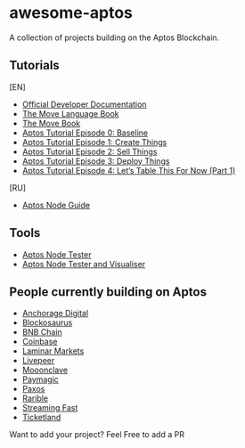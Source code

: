 # awesome-aptos
A collection of projects building on the Aptos Blockchain.


## Tutorials

[EN]

- [Official Developer Documentation](https://aptos.dev/)
- [The Move Language Book](https://move-book.com/)
- [The Move Book](https://move-language.github.io/move/)
- [Aptos Tutorial Episode 0: Baseline](https://mirror.xyz/magnum6.eth/V1_HOcpDkjvpRuCY_UacOGVkBJjTS_zRDBkGGIUUoUA)
- [Aptos Tutorial Episode 1: Create Things](https://mirror.xyz/magnum6.eth/kgZUk_kXg81AYQs5N5RygpjoK0OqAiH7TWRikznLcjg)
- [Aptos Tutorial Episode 2: Sell Things](https://medium.com/code-community-command/were-picking-up-where-we-left-off-at-the-last-episode-so-if-this-is-your-first-time-here-check-394ddb8950f0)
- [Aptos Tutorial Episode 3: Deploy Things](https://medium.com/code-community-command/aptos-tutorial-episode-3-deploy-things-94eb973a7a51)
- [Aptos Tutorial Episode 4: Let’s Table This For Now (Part 1)](https://medium.com/code-community-command/aptos-tutorial-episode-4-lets-table-this-for-now-part-1-2e465707f83d)


[RU]

- [Aptos Node Guide](https://teletype.in/@promint/Aptos)


## Tools

- [Aptos Node Tester](https://www.nodex.run/aptos_test/)
- [Aptos Node Tester and Visualiser](http://node-tools.net/aptos/tester/)

## People currently building on Aptos

- [Anchorage Digital](https://www.anchorage.com/)
- [Blockosaurus](https://www.blockorus.com/)
- [BNB Chain](https://www.bnbchain.world/en)
- [Coinbase](https://www.coinbase.com/)
- [Laminar Markets](https://laminar.markets/)
- [Livepeer](https://livepeer.org/)
- [Mooonclave](https://moonclave.com/)
- [Paymagic](https://www.paymagic.xyz/)
- [Paxos](https://paxos.com/)
- [Rarible](https://rarible.com/)
- [Streaming Fast](https://streamingfast.io/)
- [Ticketland](https://ticketland.io/)


Want to add your project? Feel Free to add a PR
